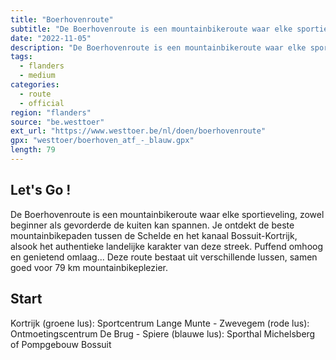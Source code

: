 ```yaml
---
title: "Boerhovenroute"
subtitle: "De Boerhovenroute is een mountainbikeroute waar elke sportieveling, zowel beginner als gevorderde de kuiten kan spannen"
date: "2022-11-05"
description: "De Boerhovenroute is een mountainbikeroute waar elke sportieveling, zowel beginner als gevorderde de kuiten kan spannen" 
tags:
  - flanders
  - medium
categories: 
  - route
  - official
region: "flanders"
source: "be.westtoer"
ext_url: "https://www.westtoer.be/nl/doen/boerhovenroute"
gpx: "westtoer/boerhoven_atf_-_blauw.gpx"
length: 79
---
```


## Let's Go !

De Boerhovenroute is een mountainbikeroute waar elke sportieveling, zowel beginner als gevorderde de kuiten kan spannen. Je ontdekt de beste mountainbikepaden tussen de Schelde en het kanaal Bossuit-Kortrijk, alsook het authentieke landelijke karakter van deze streek. Puffend omhoog en genietend omlaag... Deze route bestaat uit verschillende lussen, samen goed voor 79 km mountainbikeplezier.

## Start 

Kortrijk (groene lus): Sportcentrum Lange Munte - Zwevegem (rode lus): Ontmoetingscentrum De Brug - Spiere (blauwe lus): Sporthal Michelsberg of Pompgebouw Bossuit 


